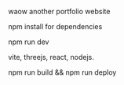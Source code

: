 waow another portfolio website

npm install for dependencies

npm run dev

vite, threejs, react, nodejs.

npm run build && npm run deploy
